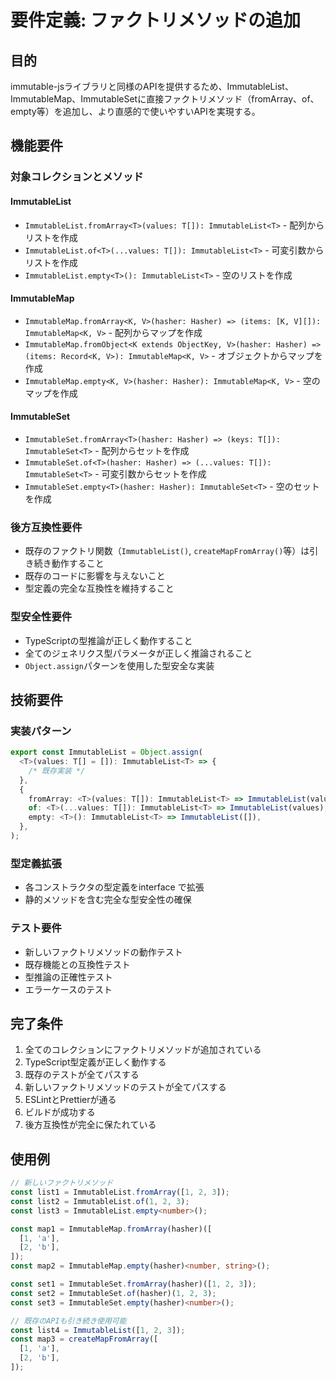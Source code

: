 # 要件定義: ファクトリメソッドの追加

## 目的

immutable-jsライブラリと同様のAPIを提供するため、ImmutableList、ImmutableMap、ImmutableSetに直接ファクトリメソッド（fromArray、of、empty等）を追加し、より直感的で使いやすいAPIを実現する。

## 機能要件

### 対象コレクションとメソッド

#### ImmutableList

- `ImmutableList.fromArray<T>(values: T[]): ImmutableList<T>` - 配列からリストを作成
- `ImmutableList.of<T>(...values: T[]): ImmutableList<T>` - 可変引数からリストを作成
- `ImmutableList.empty<T>(): ImmutableList<T>` - 空のリストを作成

#### ImmutableMap

- `ImmutableMap.fromArray<K, V>(hasher: Hasher) => (items: [K, V][]): ImmutableMap<K, V>` - 配列からマップを作成
- `ImmutableMap.fromObject<K extends ObjectKey, V>(hasher: Hasher) => (items: Record<K, V>): ImmutableMap<K, V>` - オブジェクトからマップを作成
- `ImmutableMap.empty<K, V>(hasher: Hasher): ImmutableMap<K, V>` - 空のマップを作成

#### ImmutableSet

- `ImmutableSet.fromArray<T>(hasher: Hasher) => (keys: T[]): ImmutableSet<T>` - 配列からセットを作成
- `ImmutableSet.of<T>(hasher: Hasher) => (...values: T[]): ImmutableSet<T>` - 可変引数からセットを作成
- `ImmutableSet.empty<T>(hasher: Hasher): ImmutableSet<T>` - 空のセットを作成

### 後方互換性要件

- 既存のファクトリ関数（`ImmutableList()`, `createMapFromArray()`等）は引き続き動作すること
- 既存のコードに影響を与えないこと
- 型定義の完全な互換性を維持すること

### 型安全性要件

- TypeScriptの型推論が正しく動作すること
- 全てのジェネリクス型パラメータが正しく推論されること
- `Object.assign`パターンを使用した型安全な実装

## 技術要件

### 実装パターン

```typescript
export const ImmutableList = Object.assign(
  <T>(values: T[] = []): ImmutableList<T> => {
    /* 既存実装 */
  },
  {
    fromArray: <T>(values: T[]): ImmutableList<T> => ImmutableList(values),
    of: <T>(...values: T[]): ImmutableList<T> => ImmutableList(values),
    empty: <T>(): ImmutableList<T> => ImmutableList([]),
  },
);
```

### 型定義拡張

- 各コンストラクタの型定義をinterface で拡張
- 静的メソッドを含む完全な型安全性の確保

### テスト要件

- 新しいファクトリメソッドの動作テスト
- 既存機能との互換性テスト
- 型推論の正確性テスト
- エラーケースのテスト

## 完了条件

1. 全てのコレクションにファクトリメソッドが追加されている
2. TypeScript型定義が正しく動作する
3. 既存のテストが全てパスする
4. 新しいファクトリメソッドのテストが全てパスする
5. ESLintとPrettierが通る
6. ビルドが成功する
7. 後方互換性が完全に保たれている

## 使用例

```typescript
// 新しいファクトリメソッド
const list1 = ImmutableList.fromArray([1, 2, 3]);
const list2 = ImmutableList.of(1, 2, 3);
const list3 = ImmutableList.empty<number>();

const map1 = ImmutableMap.fromArray(hasher)([
  [1, 'a'],
  [2, 'b'],
]);
const map2 = ImmutableMap.empty(hasher)<number, string>();

const set1 = ImmutableSet.fromArray(hasher)([1, 2, 3]);
const set2 = ImmutableSet.of(hasher)(1, 2, 3);
const set3 = ImmutableSet.empty(hasher)<number>();

// 既存のAPIも引き続き使用可能
const list4 = ImmutableList([1, 2, 3]);
const map3 = createMapFromArray([
  [1, 'a'],
  [2, 'b'],
]);
```
